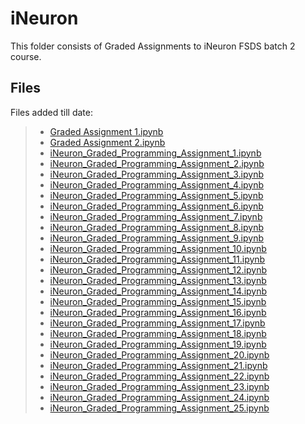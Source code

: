 # iNeuron
This folder consists of Graded Assignments to iNeuron FSDS batch 2 course.

## Files
Files added till date:
> - [Graded Assignment 1.ipynb](https://github.com/abhijitchak103/iNeuron/blob/main/Graded%20Assignments/Graded%20Assignment%201.ipynb)
> - [Graded Assignment 2.ipynb](https://github.com/abhijitchak103/iNeuron/blob/main/Graded%20Assignments/Graded%20Assignment%202.ipynb)
> - [iNeuron_Graded_Programming_Assignment_1.ipynb](https://github.com/abhijitchak103/iNeuron/blob/main/Graded%20Assignments/iNeuron_Graded_Programming_Assignment_1.ipynb)
> - [iNeuron_Graded_Programming_Assignment_2.ipynb](https://github.com/abhijitchak103/iNeuron/blob/main/Graded%20Assignments/iNeuron_Graded_Programming_Assignment_2.ipynb)
> - [iNeuron_Graded_Programming_Assignment_3.ipynb](https://github.com/abhijitchak103/iNeuron/blob/main/Graded%20Assignments/iNeuron_Graded_Programming_Assignment_3.ipynb)
> - [iNeuron_Graded_Programming_Assignment_4.ipynb](https://github.com/abhijitchak103/iNeuron/blob/main/Graded%20Assignments/iNeuron_Graded_Programming_Assignment_4.ipynb)
> - [iNeuron_Graded_Programming_Assignment_5.ipynb](https://github.com/abhijitchak103/iNeuron/blob/main/Graded%20Assignments/iNeuron_Graded_Programming_Assignment_5.ipynb)
> - [iNeuron_Graded_Programming_Assignment_6.ipynb](https://github.com/abhijitchak103/iNeuron/blob/main/Graded%20Assignments/iNeuron_Graded_Programming_Assignment_6.ipynb)
> - [iNeuron_Graded_Programming_Assignment_7.ipynb](https://github.com/abhijitchak103/iNeuron/blob/main/Graded%20Assignments/iNeuron_Graded_Programming_Assignment_7.ipynb)
> - [iNeuron_Graded_Programming_Assignment_8.ipynb](https://github.com/abhijitchak103/iNeuron/blob/main/Graded%20Assignments/iNeuron_Graded_Programming_Assignment_8.ipynb)
> - [iNeuron_Graded_Programming_Assignment_9.ipynb](https://github.com/abhijitchak103/iNeuron/blob/main/Graded%20Assignments/iNeuron_Graded_Programming_Assignment_9.ipynb)
> - [iNeuron_Graded_Programming_Assignment_10.ipynb](https://github.com/abhijitchak103/iNeuron/blob/main/Graded%20Assignments/iNeuron_Graded_Programming_Assignment_10.ipynb)
> - [iNeuron_Graded_Programming_Assignment_11.ipynb](https://github.com/abhijitchak103/iNeuron/blob/main/Graded%20Assignments/iNeuron_Graded_Programming_Assignment_11.ipynb)
> - [iNeuron_Graded_Programming_Assignment_12.ipynb](https://github.com/abhijitchak103/iNeuron/blob/main/Graded%20Assignments/iNeuron_Graded_Programming_Assignment_12.ipynb)
> - [iNeuron_Graded_Programming_Assignment_13.ipynb](https://github.com/abhijitchak103/iNeuron/blob/main/Graded%20Assignments/iNeuron_Graded_Programming_Assignment_13.ipynb)
> - [iNeuron_Graded_Programming_Assignment_14.ipynb](https://github.com/abhijitchak103/iNeuron/blob/main/Graded%20Assignments/iNeuron_Graded_Programming_Assignment_14.ipynb)
> - [iNeuron_Graded_Programming_Assignment_15.ipynb](https://github.com/abhijitchak103/iNeuron/blob/main/Graded%20Assignments/iNeuron_Graded_Programming_Assignment_15.ipynb)
> - [iNeuron_Graded_Programming_Assignment_16.ipynb](https://github.com/abhijitchak103/iNeuron/blob/main/Graded%20Assignments/iNeuron_Graded_Programming_Assignment_16.ipynb)
> - [iNeuron_Graded_Programming_Assignment_17.ipynb](https://github.com/abhijitchak103/iNeuron/blob/main/Graded%20Assignments/iNeuron_Graded_Programming_Assignment_17.ipynb)
> - [iNeuron_Graded_Programming_Assignment_18.ipynb](https://github.com/abhijitchak103/iNeuron/blob/main/Graded%20Assignments/iNeuron_Graded_Programming_Assignment_18.ipynb)
> - [iNeuron_Graded_Programming_Assignment_19.ipynb](https://github.com/abhijitchak103/iNeuron/blob/main/Graded%20Assignments/iNeuron_Graded_Programming_Assignment_19.ipynb)
> - [iNeuron_Graded_Programming_Assignment_20.ipynb](https://github.com/abhijitchak103/iNeuron/blob/main/Graded%20Assignments/iNeuron_Graded_Programming_Assignment_20.ipynb)
> - [iNeuron_Graded_Programming_Assignment_21.ipynb](https://github.com/abhijitchak103/iNeuron/blob/main/Graded%20Assignments/iNeuron_Graded_Programming_Assignment_21.ipynb)
> - [iNeuron_Graded_Programming_Assignment_22.ipynb](https://github.com/abhijitchak103/iNeuron/blob/main/Graded%20Assignments/iNeuron_Graded_Programming_Assignment_22.ipynb)
> - [iNeuron_Graded_Programming_Assignment_23.ipynb](https://github.com/abhijitchak103/iNeuron/blob/main/Graded%20Assignments/iNeuron_Graded_Programming_Assignment_23.ipynb)
> - [iNeuron_Graded_Programming_Assignment_24.ipynb](https://github.com/abhijitchak103/iNeuron/blob/main/Graded%20Assignments/iNeuron_Graded_Programming_Assignment_24.ipynb)
> - [iNeuron_Graded_Programming_Assignment_25.ipynb](https://github.com/abhijitchak103/iNeuron/blob/main/Graded%20Assignments/iNeuron_Graded_Programming_Assignment_25.ipynb)